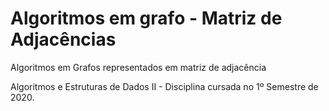 # Algoritmos em grafo - Matriz de Adjacências
Algoritmos em Grafos representados em matriz de adjacência

Algoritmos e Estruturas de Dados II - Disciplina cursada no 1º Semestre de 2020.
